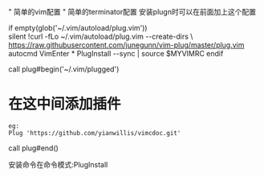 " 简单的vim配置
" 简单的terminator配置
安装plugn时可以在前面加上这个配置

if empty(glob('~/.vim/autoload/plug.vim'))                                  
    silent !curl -fLo ~/.vim/autoload/plug.vim --create-dirs
    \ https://raw.githubusercontent.com/junegunn/vim-plug/master/plug.vim
    autocmd VimEnter * PlugInstall --sync | source $MYVIMRC
endif 

call plug#begin('~/.vim/plugged')
 # 在这中间添加插件
    eg: 
    Plug 'https://github.com/yianwillis/vimcdoc.git'

call plug#end()

安装命令在命令模式:PlugInstall



